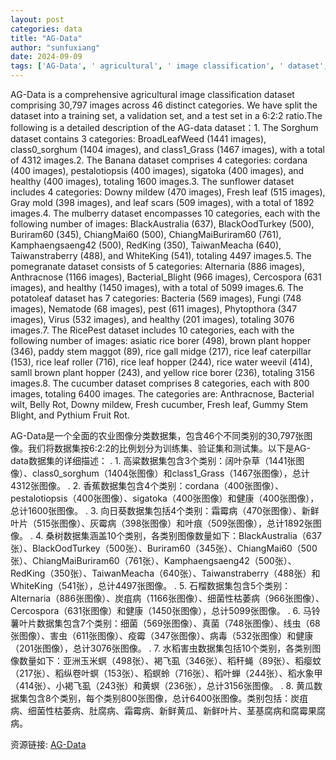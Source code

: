 ```yaml
---
layout: post
categories: data
title: "AG-Data"
author: "sunfuxiang"
date: 2024-09-09
tags: ['AG-Data', ' agricultural', ' image classification', ' dataset', ' 30', '797 images', ' 46 categories', ' training set', ' validation set', ' test set', ' 6:2:2 ratio', ' Sorghum', ' BroadLeafWeed', ' class0_sorghum', ' class1_Grass', ' Banana', ' cordana', ' pestalotiopsis', ' sigatoka', ' healthy', ' sunflower', ' Downy mildew', ' Fresh leaf', ' Gray mold', ' leaf scars', ' mulberry', ' BlackAustralia', ' BlackOodTurkey', ' Buriram60', ' ChiangMai60', ' ChiangMaiBuriram60', ' Kamphaengsaeng42', ' RedKing', ' TaiwanMeacha', ' Taiwanstraberry', ' WhiteKing', ' pomegranate', ' Alternaria', ' Anthracnose', ' Bacterial_Blight', ' Cercospora', ' potatoleaf', ' Bacteria', ' Fungi', ' Nematode', ' pest', ' Phytopthora', ' Virus', ' RicePest', ' asiatic rice borer', ' brown plant hopper', ' paddy stem maggot', ' rice gall midge', ' rice leaf caterpillar', ' rice leaf roller', ' rice leaf hopper', ' rice water weevil', ' samll brown plant hopper', ' yellow rice borer', ' cucumber', ' Anthracnose', ' Bacterial wilt', ' Belly Rot', ' Downy mildew', ' Fresh cucumber', ' Fresh leaf', ' Gummy Stem Blight', ' Pythium Fruit Rot']
---
```


AG-Data is a comprehensive agricultural image classification dataset comprising 30,797 images across 46 distinct categories. We have split the dataset into a training set, a validation set, and a test set in a 6:2:2 ratio.The following is a detailed description of the AG-data dataset：1. The Sorghum dataset contains 3 categories: BroadLeafWeed (1441 images), class0_sorghum (1404 images), and class1_Grass (1467 images), with a total of 4312 images.2. The Banana dataset comprises 4 categories: cordana (400 images), pestalotiopsis (400 images), sigatoka (400 images), and healthy (400 images), totaling 1600 images.3. The sunflower dataset includes 4 categories: Downy mildew (470 images), Fresh leaf (515 images), Gray mold (398 images), and leaf scars (509 images), with a total of 1892 images.4. The mulberry dataset encompasses 10 categories, each with the following number of images: BlackAustralia (637), BlackOodTurkey (500), Buriram60 (345), ChiangMai60 (500), ChiangMaiBuriram60 (761), Kamphaengsaeng42 (500), RedKing (350), TaiwanMeacha (640), Taiwanstraberry (488), and WhiteKing (541), totaling 4497 images.5. The pomegranate dataset consists of 5 categories: Alternaria (886 images), Anthracnose (1166 images), Bacterial_Blight (966 images), Cercospora (631 images), and healthy (1450 images), with a total of 5099 images.6. The potatoleaf dataset has 7 categories: Bacteria (569 images), Fungi (748 images), Nematode (68 images), pest (611 images), Phytopthora (347 images), Virus (532 images), and healthy (201 images), totaling 3076 images.7. The RicePest dataset includes 10 categories, each with the following number of images: asiatic rice borer (498), brown plant hopper (346), paddy stem maggot (89), rice gall midge (217), rice leaf caterpillar (153), rice leaf roller (716), rice leaf hopper (244), rice water weevil (414), samll brown plant hopper (243), and yellow rice borer (236), totaling 3156 images.8. The cucumber dataset comprises 8 categories, each with 800 images, totaling 6400 images. The categories are: Anthracnose, Bacterial wilt, Belly Rot, Downy mildew, Fresh cucumber, Fresh leaf, Gummy Stem Blight, and Pythium Fruit Rot.

AG-Data是一个全面的农业图像分类数据集，包含46个不同类别的30,797张图像。我们将数据集按6:2:2的比例划分为训练集、验证集和测试集。以下是AG-data数据集的详细描述：  . 1. 高粱数据集包含3个类别：阔叶杂草（1441张图像）、class0_sorghum（1404张图像）和class1_Grass（1467张图像），总计4312张图像。  . 2. 香蕉数据集包含4个类别：cordana（400张图像）、pestalotiopsis（400张图像）、sigatoka（400张图像）和健康（400张图像），总计1600张图像。  . 3. 向日葵数据集包括4个类别：霜霉病（470张图像）、新鲜叶片（515张图像）、灰霉病（398张图像）和叶痕（509张图像），总计1892张图像。  . 4. 桑树数据集涵盖10个类别，各类别图像数量如下：BlackAustralia（637张）、BlackOodTurkey（500张）、Buriram60（345张）、ChiangMai60（500张）、ChiangMaiBuriram60（761张）、Kamphaengsaeng42（500张）、RedKing（350张）、TaiwanMeacha（640张）、Taiwanstraberry（488张）和WhiteKing（541张），总计4497张图像。  . 5. 石榴数据集包含5个类别：Alternaria（886张图像）、炭疽病（1166张图像）、细菌性枯萎病（966张图像）、Cercospora（631张图像）和健康（1450张图像），总计5099张图像。  . 6. 马铃薯叶片数据集包含7个类别：细菌（569张图像）、真菌（748张图像）、线虫（68张图像）、害虫（611张图像）、疫霉（347张图像）、病毒（532张图像）和健康（201张图像），总计3076张图像。  . 7. 水稻害虫数据集包括10个类别，各类别图像数量如下：亚洲玉米螟（498张）、褐飞虱（346张）、稻秆蝇（89张）、稻瘿蚊（217张）、稻纵卷叶螟（153张）、稻螟蛉（716张）、稻叶蝉（244张）、稻水象甲（414张）、小褐飞虱（243张）和黄螟（236张），总计3156张图像。  . 8. 黄瓜数据集包含8个类别，每个类别800张图像，总计6400张图像。类别包括：炭疽病、细菌性枯萎病、肚腐病、霜霉病、新鲜黄瓜、新鲜叶片、茎基腐病和腐霉果腐病。

资源链接: [AG-Data](https://doi.org/10.57760/sciencedb.13029)
